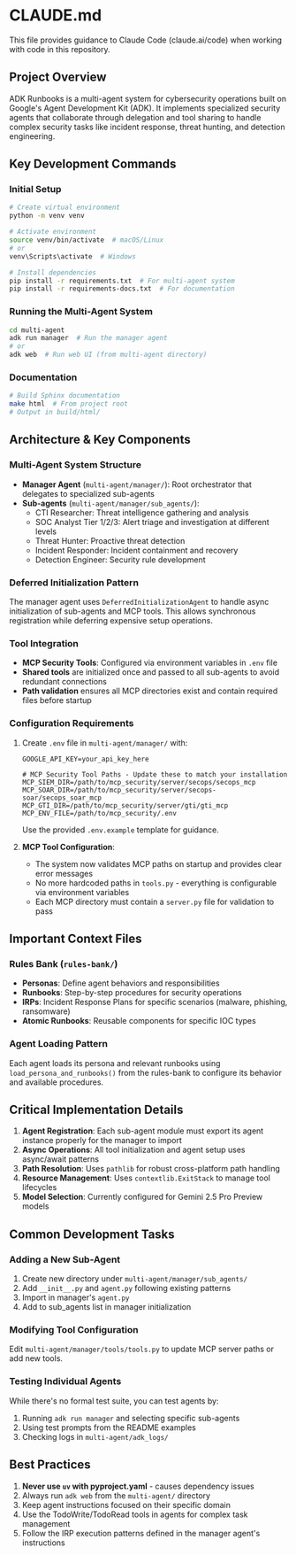 # CLAUDE.md

This file provides guidance to Claude Code (claude.ai/code) when working with code in this repository.

## Project Overview

ADK Runbooks is a multi-agent system for cybersecurity operations built on Google's Agent Development Kit (ADK). It implements specialized security agents that collaborate through delegation and tool sharing to handle complex security tasks like incident response, threat hunting, and detection engineering.

## Key Development Commands

### Initial Setup
```bash
# Create virtual environment
python -m venv venv

# Activate environment
source venv/bin/activate  # macOS/Linux
# or
venv\Scripts\activate  # Windows

# Install dependencies
pip install -r requirements.txt  # For multi-agent system
pip install -r requirements-docs.txt  # For documentation
```

### Running the Multi-Agent System
```bash
cd multi-agent
adk run manager  # Run the manager agent
# or
adk web  # Run web UI (from multi-agent directory)
```

### Documentation
```bash
# Build Sphinx documentation
make html  # From project root
# Output in build/html/
```

## Architecture & Key Components

### Multi-Agent System Structure
- **Manager Agent** (`multi-agent/manager/`): Root orchestrator that delegates to specialized sub-agents
- **Sub-agents** (`multi-agent/manager/sub_agents/`): 
  - CTI Researcher: Threat intelligence gathering and analysis
  - SOC Analyst Tier 1/2/3: Alert triage and investigation at different levels
  - Threat Hunter: Proactive threat detection
  - Incident Responder: Incident containment and recovery
  - Detection Engineer: Security rule development

### Deferred Initialization Pattern
The manager agent uses `DeferredInitializationAgent` to handle async initialization of sub-agents and MCP tools. This allows synchronous registration while deferring expensive setup operations.

### Tool Integration
- **MCP Security Tools**: Configured via environment variables in `.env` file
- **Shared tools** are initialized once and passed to all sub-agents to avoid redundant connections
- **Path validation** ensures all MCP directories exist and contain required files before startup

### Configuration Requirements
1. Create `.env` file in `multi-agent/manager/` with:
   ```
   GOOGLE_API_KEY=your_api_key_here
   
   # MCP Security Tool Paths - Update these to match your installation
   MCP_SIEM_DIR=/path/to/mcp_security/server/secops/secops_mcp
   MCP_SOAR_DIR=/path/to/mcp_security/server/secops-soar/secops_soar_mcp
   MCP_GTI_DIR=/path/to/mcp_security/server/gti/gti_mcp
   MCP_ENV_FILE=/path/to/mcp_security/.env
   ```
   
   Use the provided `.env.example` template for guidance.

2. **MCP Tool Configuration**: 
   - The system now validates MCP paths on startup and provides clear error messages
   - No more hardcoded paths in `tools.py` - everything is configurable via environment variables
   - Each MCP directory must contain a `server.py` file for validation to pass

## Important Context Files

### Rules Bank (`rules-bank/`)
- **Personas**: Define agent behaviors and responsibilities
- **Runbooks**: Step-by-step procedures for security operations
- **IRPs**: Incident Response Plans for specific scenarios (malware, phishing, ransomware)
- **Atomic Runbooks**: Reusable components for specific IOC types

### Agent Loading Pattern
Each agent loads its persona and relevant runbooks using `load_persona_and_runbooks()` from the rules-bank to configure its behavior and available procedures.

## Critical Implementation Details

1. **Agent Registration**: Each sub-agent module must export its agent instance properly for the manager to import
2. **Async Operations**: All tool initialization and agent setup uses async/await patterns
3. **Path Resolution**: Uses `pathlib` for robust cross-platform path handling
4. **Resource Management**: Uses `contextlib.ExitStack` to manage tool lifecycles
5. **Model Selection**: Currently configured for Gemini 2.5 Pro Preview models

## Common Development Tasks

### Adding a New Sub-Agent
1. Create new directory under `multi-agent/manager/sub_agents/`
2. Add `__init__.py` and `agent.py` following existing patterns
3. Import in manager's `agent.py`
4. Add to sub_agents list in manager initialization

### Modifying Tool Configuration
Edit `multi-agent/manager/tools/tools.py` to update MCP server paths or add new tools.

### Testing Individual Agents
While there's no formal test suite, you can test agents by:
1. Running `adk run manager` and selecting specific sub-agents
2. Using test prompts from the README examples
3. Checking logs in `multi-agent/adk_logs/`

## Best Practices

1. **Never use `uv` with pyproject.yaml** - causes dependency issues
2. Always run `adk web` from the `multi-agent/` directory
3. Keep agent instructions focused on their specific domain
4. Use the TodoWrite/TodoRead tools in agents for complex task management
5. Follow the IRP execution patterns defined in the manager agent's instructions